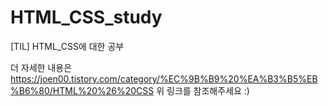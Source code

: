 # HTML_CSS_study
[TIL] HTML_CSS에 대한 공부


더 자세한 내용은
https://joen00.tistory.com/category/%EC%9B%B9%20%EA%B3%B5%EB%B6%80/HTML%20%26%20CSS
위 링크를 참조해주세요 :)

